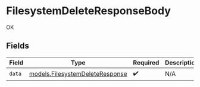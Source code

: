 # FilesystemDeleteResponseBody

OK


## Fields

| Field                                                                    | Type                                                                     | Required                                                                 | Description                                                              |
| ------------------------------------------------------------------------ | ------------------------------------------------------------------------ | ------------------------------------------------------------------------ | ------------------------------------------------------------------------ |
| `data`                                                                   | [models.FilesystemDeleteResponse](../models/filesystemdeleteresponse.md) | :heavy_check_mark:                                                       | N/A                                                                      |